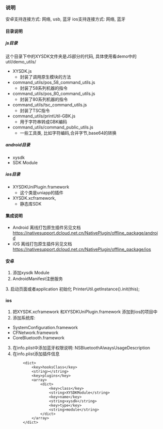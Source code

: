 ### 说明
安卓支持连接方式: 网络, usb, 蓝牙
ios支持连接方式: 网络, 蓝牙

#### 目录说明

##### js目录
这个目录下中的XYSDK文件夹是JS部分的代码, 具体使用看demo中的util/demo_utils/
* XYSDK.js
  * 封装了调用原生模块的方法
* command_utils/pos_58_command_utils.js 
  * 封装了58系列机器的指令
* command_utils/pos_80_command_utils.js
  * 封装了80系列机器的指令
* command_utils/tsc_command_utils.js
  * 封装了TSC指令
* command_utils/printUtil-GBK.js
  * 用于字符串转成GBK编码
* command_utils/command_public_utils.js
  * 一些工具类, 比如字符编码,合并字节,base64的转换

##### android目录
* xysdk
 * SDK Module

##### ios目录

* XYSDKUniPlugin.framework
  * 这个类是uniapp的插件
* XYSDK.xcframework, 
  * 静态库SDK

#### 集成说明

* Android 离线打包原生插件另见文档 https://nativesupport.dcloud.net.cn/NativePlugin/offline_package/android
* iOS 离线打包原生插件另见文档 https://nativesupport.dcloud.net.cn/NativePlugin/offline_package/ios

#### 安卓
1. 添加xysdk Module
2. AndroidManifest注册服务  
  <service android:name="net.posprinter.service.PosprinterService" />
3. 启动页面或者application 初始化
   PrinterUtil.getInstance().init(this);

#### ios
1. 把XYSDK.xcframework 和XYSDKUniPlugin.framework 添加到ios的项目中
2. 添加系统库:
  * SystemConfiguration.framework
  * CFNetwork.framework
  * CoreBluetooth.framework

3. 在info.plist中添加蓝牙权限说明: NSBluetoothAlwaysUsageDescription
4. 在info.plist添加插件信息
```
        <dict>
            <key>hooksClass</key>
            <string></string>
            <key>plugins</key>
            <array>
                <dict>
                    <key>class</key>
                    <string>XYSDKModule</string>
                    <key>name</key>
                    <string>xysdk</string>
                    <key>type</key>
                    <string>module</string>
                </dict>
            </array>
        </dict> 
```
